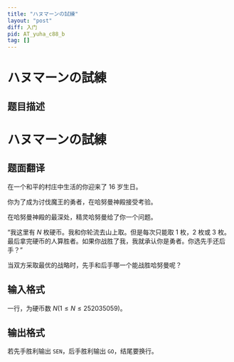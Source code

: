 ```yaml
---
title: "ハヌマーンの試練"
layout: "post"
diff: 入门
pid: AT_yuha_c88_b
tag: []
---
```


# ハヌマーンの試練

## 题目描述

# ハヌマーンの試練

## 题面翻译


在一个和平的村庄中生活的你迎来了 $16$ 岁生日。

你为了成为讨伐魔王的勇者，在哈努曼神殿接受考验。

在哈努曼神殿的最深处，精灵哈努曼给了你一个问题。

“我这里有 $N$ 枚硬币。我和你轮流去山上取。但是每次只能取 $1$ 枚，$2$ 枚或 $3$ 枚。最后拿完硬币的人算胜者。如果你战胜了我，我就承认你是勇者。你选先手还后手？”

当双方采取最优的战略时，先手和后手哪一个能战胜哈努曼呢？

## 输入格式

一行，为硬币数 $N(1\leq N \leq 252035059)$。

## 输出格式

若先手胜利输出 `SEN`，后手胜利输出 `GO`，结尾要换行。

